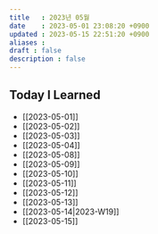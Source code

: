 ```yaml
---
title   : 2023년 05월 
date    : 2023-05-01 23:08:20 +0900
updated : 2023-05-15 22:51:20 +0900
aliases : 
draft : false
description : false
---
```


## Today I Learned

- [[2023-05-01]]
- [[2023-05-02]]
- [[2023-05-03]]
- [[2023-05-04]]
- [[2023-05-08]]
- [[2023-05-09]]
- [[2023-05-10]]
- [[2023-05-11]]
- [[2023-05-12]]
- [[2023-05-13]]
- [[2023-05-14|2023-W19]]
- [[2023-05-15]]
